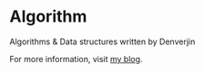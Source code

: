 # Algorithm
Algorithms & Data structures written by Denverjin

For more information, visit [my blog](https://www.cnblogs.com/Denverjin).
